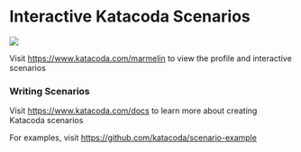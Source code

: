 # Interactive Katacoda Scenarios

[![](http://shields.katacoda.com/katacoda/marmelin/count.svg)](https://www.katacoda.com/marmelin "Get your profile on Katacoda.com")

Visit https://www.katacoda.com/marmelin to view the profile and interactive scenarios

### Writing Scenarios
Visit https://www.katacoda.com/docs to learn more about creating Katacoda scenarios

For examples, visit https://github.com/katacoda/scenario-example
